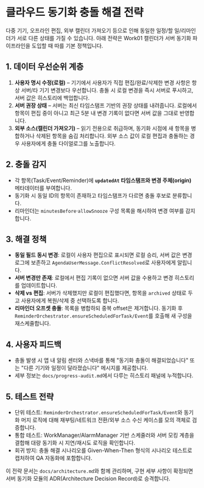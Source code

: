 # 클라우드 동기화 충돌 해결 전략

다중 기기, 오프라인 편집, 외부 캘린더 가져오기 등으로 인해 동일한 일정/할 일/리마인더가 서로 다른 상태를 가질 수 있습니다. 아래 전략은 Work01 캘린더가 서버 동기화 파이프라인을 도입할 때 따를 기본 정책입니다.

## 1. 데이터 우선순위 계층
1. **사용자 명시 수정(로컬)** – 기기에서 사용자가 직접 편집/완료/삭제한 변경 사항은 항상 서버/타 기기 변경보다 우선합니다. 충돌 시 로컬 변경을 즉시 서버로 푸시하고, 서버 값은 히스토리에 백업합니다.
2. **서버 권장 상태** – 서버는 최신 타임스탬프 기반의 권장 상태를 내려줍니다. 로컬에서 항목이 편집 중이 아니고 최근 5분 내 변경 기록이 없다면 서버 값을 그대로 반영합니다.
3. **외부 소스(캘린더 가져오기)** – 읽기 전용으로 취급하며, 동기화 시점에 새 항목을 병합하거나 삭제된 항목을 숨김 처리합니다. 외부 소스 값이 로컬 편집과 충돌하는 경우 사용자에게 충돌 다이얼로그를 노출합니다.

## 2. 충돌 감지
- 각 항목(Task/Event/Reminder)에 **`updatedAt` 타임스탬프와 변경 주체(origin)** 메타데이터를 부여합니다.
- 동기화 시 동일 ID의 항목이 존재하고 타임스탬프가 다르면 충돌 후보로 분류합니다.
- 리마인더는 `minutesBefore`·`allowSnooze` 구성 목록을 해시하여 변경 여부를 감지합니다.

## 3. 해결 정책
- **동일 필드 동시 변경**: 로컬이 사용자 편집으로 표시되면 로컬 승리, 서버 값은 변경 로그에 보존하고 `AgendaUserMessage.ConflictResolved`로 사용자에게 알립니다.
- **서버 변경만 존재**: 로컬에서 편집 기록이 없으면 서버 값을 수용하고 변경 히스토리를 업데이트합니다.
- **삭제 vs 편집**: 서버가 삭제했지만 로컬이 편집했다면, 항목을 `archived` 상태로 두고 사용자에게 복원/삭제 중 선택하도록 합니다.
- **리마인더 오프셋 충돌**: 목록을 병합하되 중복 offset은 제거합니다. 동기화 후 `ReminderOrchestrator.ensureScheduledForTask/Event`를 호출해 새 구성을 재스케줄합니다.

## 4. 사용자 피드백
- 충돌 발생 시 앱 내 알림 센터와 스낵바를 통해 "동기화 충돌이 해결되었습니다" 또는 "다른 기기와 일정이 달라졌습니다" 메시지를 제공합니다.
- 세부 정보는 `docs/progress-audit.md`에서 다루는 히스토리 패널에 누적합니다.

## 5. 테스트 전략
- 단위 테스트: `ReminderOrchestrator.ensureScheduledForTask/Event`와 동기화 머지 로직에 대해 재부팅/네트워크 전환/외부 소스 수신 케이스를 모의 객체로 검증합니다.
- 통합 테스트: WorkManager/AlarmManager 기반 스케줄러와 서버 모킹 계층을 결합해 대량 동기화 시 지연/재시도 로직을 확인합니다.
- 회귀 방지: 충돌 해결 시나리오를 Given-When-Then 형식의 시나리오 테스트로 캡처하여 QA 자동화에 포함합니다.

이 전략 문서는 `docs/architecture.md`와 함께 관리하며, 구현 세부 사항이 확정되면 서버 동기화 모듈의 ADR(Architecture Decision Record)로 승격합니다.
